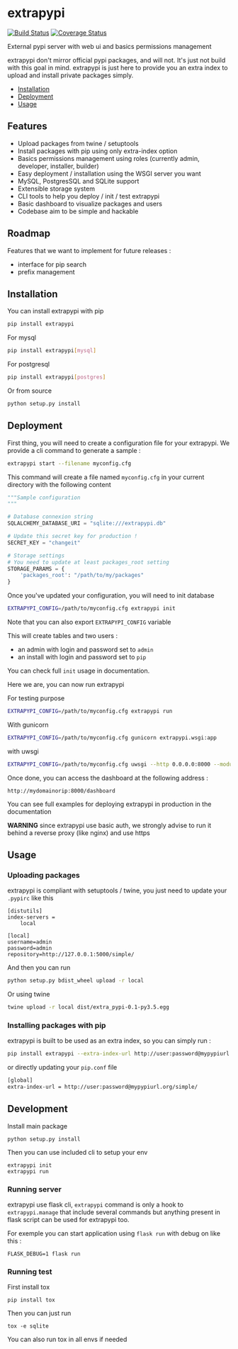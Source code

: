 # extrapypi

[![Build Status](https://travis-ci.org/karec/extrapypi.svg?branch=master)](https://travis-ci.org/karec/extrapypi)
[![Coverage Status](https://coveralls.io/repos/github/karec/extrapypi/badge.svg?branch=master)](https://coveralls.io/github/karec/extrapypi?branch=master)

External pypi server with web ui and basics permissions management

extrapypi don't mirror official pypi packages, and will not. It's just not build with 
this goal in mind.
extrapypi is just here to provide you an extra index to upload and install private packages
simply.


* [Installation](#installation)
* [Deployment](#deployment)
* [Usage](#usage)


## Features

* Upload packages from twine / setuptools
* Install packages with pip using only extra-index option
* Basics permissions management using roles (currently admin, developer, installer, builder)
* Easy deployment / installation using the WSGI server you want
* MySQL, PostgresSQL and SQLite support
* Extensible storage system
* CLI tools to help you deploy / init / test extrapypi
* Basic dashboard to visualize packages and users
* Codebase aim to be simple and hackable

## Roadmap

Features that we want to implement for future releases :

* interface for pip search
* prefix management

## Installation

You can install extrapypi with pip

```bash
pip install extrapypi
```

For mysql 

```bash
pip install extrapypi[mysql]
```

For postgresql

```bash
pip install extrapypi[postgres]
```

Or from source 

```bash
python setup.py install
```

## Deployment

First thing, you will need to create a configuration file for your extrapypi. We provide 
a cli command to generate a sample :

```bash
extrapypi start --filename myconfig.cfg
```

This command will create a file named `myconfig.cfg` in your current directory with the following content 

```python
"""Sample configuration
"""

# Database connexion string
SQLALCHEMY_DATABASE_URI = "sqlite:///extrapypi.db"

# Update this secret key for production !
SECRET_KEY = "changeit"

# Storage settings
# You need to update at least packages_root setting
STORAGE_PARAMS = {
    'packages_root': "/path/to/my/packages"
}

```

Once you've updated your configuration, you will need to init database 

```bash
EXTRAPYPI_CONFIG=/path/to/myconfig.cfg extrapypi init
```

Note that you can also export `EXTRAPYPI_CONFIG` variable

This will create tables and two users : 

* an admin with login and password set to `admin`
* an install with login and password set to `pip`

You can check full `init` usage in documentation.


Here we are, you can now run extrapypi

For testing purpose 

```bash
EXTRAPYPI_CONFIG=/path/to/myconfig.cfg extrapypi run
```

With gunicorn

```bash
EXTRAPYPI_CONFIG=/path/to/myconfig.cfg gunicorn extrapypi.wsgi:app
```

with uwsgi

```bash
EXTRAPYPI_CONFIG=/path/to/myconfig.cfg uwsgi --http 0.0.0.0:8000 --module extrapypi.wsgi:app
```

Once done, you can access the dashboard at the following address :

`http://mydomainorip:8000/dashboard`

You can see full examples for deploying extrapypi in production in the documentation


**WARNING** since extrapypi use basic auth, we strongly advise to run it behind a reverse proxy (like nginx) and use 
https

## Usage


### Uploading packages

extrapypi is compliant with setuptools / twine, you just need to update your `.pypirc` like this

```
[distutils]
index-servers =
    local

[local]
username=admin
password=admin
repository=http://127.0.0.1:5000/simple/
```

And then you can run

```bash
python setup.py bdist_wheel upload -r local
```

Or using twine

```bash
twine upload -r local dist/extra_pypi-0.1-py3.5.egg
```

### Installing packages with pip

extrapypi is built to be used as an extra index, so you can simply run :

```bash
pip install extrapypi --extra-index-url http://user:password@mypypiurl.org/simple/ 
```

or directly updating your `pip.conf` file 

```bash
[global]
extra-index-url = http://user:password@mypypiurl.org/simple/
```


## Development

Install main package

```
python setup.py install
```

Then you can use included cli to setup your env

```
extrapypi init
extrapypi run
```

### Running server

extrapypi use flask cli, `extrapypi` command is only a hook to `extrapypi.manage` that include several commands 
but anything present in flask script can be used for extrapypi too.

For exemple you can start application using `flask run` with debug on like this :

```
FLASK_DEBUG=1 flask run
```

### Running test


First install tox

```
pip install tox
```

Then you can just run 

```
tox -e sqlite
```

You can also run tox in all envs if needed
